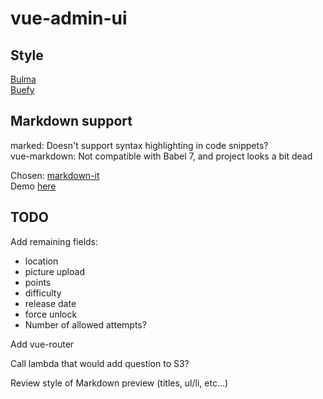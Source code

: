 # vue-admin-ui

## Style

[Bulma](https://bulma.io/documentation/)  
[Buefy](https://buefy.github.io/#/documentation/)

## Markdown support

marked: Doesn't support syntax highlighting in code snippets?  
vue-markdown: Not compatible with Babel 7, and project looks a bit dead

Chosen: [markdown-it](https://github.com/markdown-it/markdown-it)  
Demo [here](https://markdown-it.github.io/)

## TODO

Add remaining fields:
 - location
 - picture upload
 - points
 - difficulty
 - release date
 - force unlock
 - Number of allowed attempts?

Add vue-router

Call lambda that would add question to S3?

Review style of Markdown preview (titles, ul/li, etc...)
